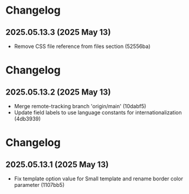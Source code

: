 # Changelog

## 2025.05.13.3 (2025 May 13)

* Remove CSS file reference from files section (52556ba)

# Changelog

## 2025.05.13.2 (2025 May 13)

* Merge remote-tracking branch 'origin/main' (10dabf5)
* Update field labels to use language constants for internationalization (4db3939)

# Changelog

## 2025.05.13.1 (2025 May 13)

* Fix template option value for Small template and rename border color parameter (1107bb5)